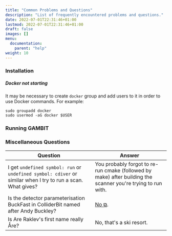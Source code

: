 ```yaml
---
title: "Common Problems and Questions"
description: "List of frequently encountered problems and questions."
date: 2022-07-01T22:31:46+01:00
lastmod: 2022-07-01T22:31:46+01:00
draft: false
images: []
menu:
  documentation:
    parent: "help"
weight: 10
---
```


### Installation

##### Docker not starting

It may be necessary to create `docker` group and add users to it in order to use Docker commands. For example:

```
sudo groupadd docker
sudo usermod -aG docker $USER
```

### Running GAMBIT

### Miscellaneous Questions

| Question | Answer |
| --- | --- |
| I get `undefined symbol: run` or `undefined symbol: cdiver` or similar when I try to run a scan.  What gives? | You probably forgot to re-run cmake (followed by make) after building the scanner you're trying to run with. |
| Is the detector parameterisation BuckFast in ColliderBit named after Andy Buckley? | [No ⧉](http://www.theguardian.com/lifeandstyle/2015/feb/27/buckfast-drink-with-supernatural-powers-destruction). |
| Is Are Raklev's first name really Åre? | No, that's a ski resort. |
